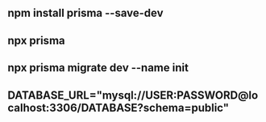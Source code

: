 ## npm install prisma --save-dev

## npx prisma

## npx prisma migrate dev --name init

## DATABASE_URL="mysql://USER:PASSWORD@localhost:3306/DATABASE?schema=public"